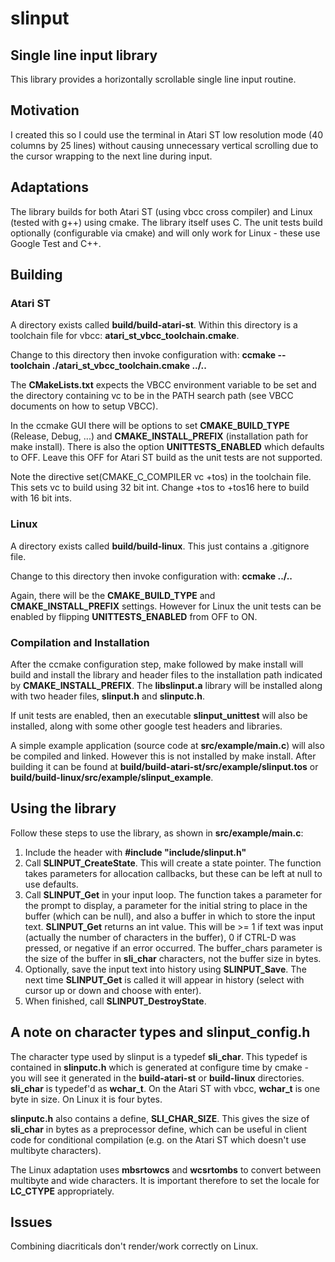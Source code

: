 # slinput

## Single line input library

This library provides a horizontally scrollable single line input routine.

## Motivation

I created this so I could use the terminal in Atari ST low resolution mode (40 columns by 25 lines) without causing unnecessary vertical scrolling due to the cursor wrapping to the next line during input.

## Adaptations

The library builds for both Atari ST (using vbcc cross compiler) and Linux (tested with g++) using cmake. The library itself uses C. The unit tests build optionally (configurable via cmake) and will only work for Linux - these use Google Test and C++.

## Building

### Atari ST

A directory exists called **build/build-atari-st**. Within this directory is a toolchain file for vbcc: **atari_st_vbcc_toolchain.cmake**.

Change to this directory then invoke configuration with:
**ccmake --toolchain ./atari_st_vbcc_toolchain.cmake ../..**

The **CMakeLists.txt** expects the VBCC environment variable to be set and the directory containing vc to be in the PATH search path (see VBCC documents on how to setup VBCC).

In the ccmake GUI there will be options to set **CMAKE_BUILD_TYPE** (Release, Debug, ...) and **CMAKE_INSTALL_PREFIX** (installation path for make install). There is also the option **UNITTESTS_ENABLED** which defaults to OFF. Leave this OFF for Atari ST build as the unit tests are not supported.

Note the directive set(CMAKE_C_COMPILER vc +tos) in the toolchain file. This sets vc to build using 32 bit int. Change +tos to +tos16 here to build with 16 bit ints.

### Linux

A directory exists called **build/build-linux**. This just contains a .gitignore file.

Change to this directory then invoke configuration with:
**ccmake ../..**

Again, there will be the **CMAKE_BUILD_TYPE** and **CMAKE_INSTALL_PREFIX** settings. However for Linux the unit tests can be enabled by flipping **UNITTESTS_ENABLED** from OFF to ON.

### Compilation and Installation

After the ccmake configuration step, make followed by make install will build and install the library and header files to the installation path indicated by **CMAKE_INSTALL_PREFIX**.
The **libslinput.a** library will be installed along with two header files, **slinput.h** and **slinputc.h**.

If unit tests are enabled, then an executable **slinput_unittest** will also be installed, along with some other google test headers and libraries.

A simple example application (source code at **src/example/main.c**) will also be compiled and linked. However this is not installed by make install. After building it can be found at **build/build-atari-st/src/example/slinput.tos** or **build/build-linux/src/example/slinput_example**.

## Using the library

Follow these steps to use the library, as shown in **src/example/main.c**:

1) Include the header with **#include "include/slinput.h"**  
2) Call **SLINPUT_CreateState**. This will create a state pointer. The function takes parameters for allocation callbacks, but these can be left at null to use defaults.  
3) Call **SLINPUT_Get** in your input loop. The function takes a parameter for the prompt to display, a parameter for the initial string to place in the buffer (which can be null), and also a buffer in which to store the input text. **SLINPUT_Get** returns an int value. This will be >= 1 if text was input (actually the number of characters in the buffer), 0 if CTRL-D was pressed, or negative if an error occurred. The buffer_chars parameter is the size of the buffer in **sli_char** characters, not the buffer size in bytes.  
4) Optionally, save the input text into history using **SLINPUT_Save**. The next time **SLINPUT_Get** is called it will appear in history (select with cursor up or down and choose with enter).  
5) When finished, call **SLINPUT_DestroyState**.

## A note on character types and slinput_config.h

The character type used by slinput is a typedef **sli_char**. This typedef is contained in **slinputc.h** which is generated at configure time by cmake - you will see it generated in the **build-atari-st** or **build-linux** directories. **sli_char** is typedef'd as **wchar_t**. On the Atari ST with vbcc, **wchar_t** is one byte in size. On Linux it is four bytes.

**slinputc.h** also contains a define, **SLI_CHAR_SIZE**. This gives the size of **sli_char** in bytes as a preprocessor define, which can be useful in client code for conditional compilation (e.g. on the Atari ST which doesn't use multibyte characters).

The Linux adaptation uses **mbsrtowcs** and **wcsrtombs** to convert between multibyte and wide characters. It is important therefore to set the locale for **LC_CTYPE** appropriately.

## Issues

Combining diacriticals don't render/work correctly on Linux.
